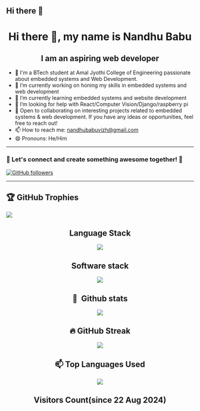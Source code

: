 ## Hi there 👋

<!--
**nandhubabu/nandhubabu** is a ✨ _special_ ✨ repository because its `README.md` (this file) appears on your GitHub profile.

Here are some ideas to get you started:

- 🔭 I’m currently working on ...
- 🌱 I’m currently learning ...
- 👯 I’m looking to collaborate on ...
- 🤔 I’m looking for help with ...
- 💬 Ask me about ...
- 📫 How to reach me: ...
- 😄 Pronouns: ...
- ⚡ Fun fact: ...
-->
<h1 align="center">Hi there 👋, my name is Nandhu Babu</h1>
<h2 align="center">I am an aspiring web developer</h2>


- 👀 I'm a BTech student at Amal Jyothi College of Engineering passionate about embedded systems and Web Development.
- 🔭 I’m currently working on honing my skills in embedded systems and web development  
- 🌱 I’m currently learning embedded systems and website development 
- 🤔 I’m looking for help with React/Computer Vision/Django/raspberry pi
- 💞️ Open to collaborating on interesting projects related to embedded systems & web development. If you have any ideas or opportunities, feel free to reach out!
- 📫 How to reach me: nandhubabuvizh@gmail.com 
- 😄 Pronouns: He/Him

<hr />

<h3> 🌟 Let's connect and create something awesome together! 🚀 </h3>

[![GitHub followers](https://img.shields.io/badge/GitHub-100000?style=for-the-badge&logo=github&logoColor=white)](https://github.com/RED-EYE)
<hr />

## 🏆 GitHub Trophies
![](https://github-profile-trophy.vercel.app/?username=nandhubabu&theme=radical&no-frame=false&no-bg=true&margin-w=4)

<div align = "center" >
   
   ## Language Stack
   <p align="center">
     <a href="https://skillicons.dev">
       <img src="https://skillicons.dev/icons?i=c,py,java,cs,html,css,bootstrap,js,mysql" />
     </a>
   </p>
   
   ## Software stack
   <p align="center">
     <a href="https://skillicons.dev">
       <img src="https://skillicons.dev/icons?i=git,github,ubuntu,linux,vscode,arduino,windows,figma" />
     </a>
   </p>
   
             
             
             
   
  ## 🧰 &nbsp;Github stats
   <div align="center">
    
   ![](https://github-readme-stats-alpha-snowy-32.vercel.app/api?username=nandhubabu&theme=merko&hide_border=false&include_all_commits=true&count_private=true)<br/>
    </div>

## 🔥 GitHub Streak
<div align="center">

![](https://github-readme-streak-stats.herokuapp.com/?user=nandhubabu&theme=radical&hide_border=false)

</div>


##  📫 Top Languages Used
<div align="center">
    
   [![](https://github-readme-stats.vercel.app/api/top-langs/?username=lord-rudra0&theme=radical&hide_border=false&include_all_commits=true&count_private=true&layout=compact)](#Stats)<br/>
 </div>
    
 ## Visitors Count(since 22 Aug 2024)
<div align="center"
   [![](https://visitcount.itsvg.in/api?id=nandhubabu&icon=0&color=0)](#Visitors)

   </div>
